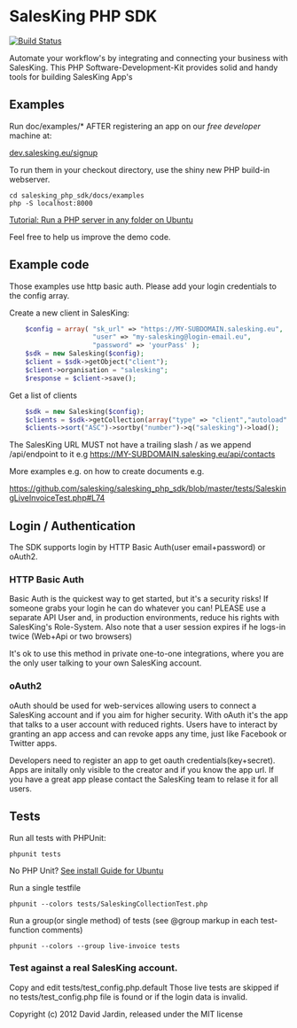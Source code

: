 # SalesKing PHP SDK
[![Build Status](https://secure.travis-ci.org/salesking/salesking_php_sdk.png)](http://travis-ci.org/salesking/salesking_php_sdk)

Automate your workflow's by integrating and connecting your business with SalesKing.
This PHP Software-Development-Kit provides solid and handy tools for building
SalesKing App's

## Examples

Run doc/examples/* AFTER registering an app on our *free developer* machine at: 

[dev.salesking.eu/signup](https://www.dev.salesking.eu/signup/dev-gh)

To run them in your checkout directory, use the shiny new PHP build-in webserver.

    cd salesking_php_sdk/docs/examples
    php -S localhost:8000

[Tutorial: Run a PHP server in any folder on Ubuntu](https://www.salesking.eu/blog/coding/run-php-webserver-in-any-directory-on-ubuntu/)

Feel free to help us improve the demo code.

## Example code

Those examples use http basic auth. Please add your login credentials to the config array.

Create a new client in SalesKing:
```php
    $config = array( "sk_url" => "https://MY-SUBDOMAIN.salesking.eu",
                     "user" => "my-salesking@login-email.eu",
                     "password" => 'yourPass' );
    $sdk = new Salesking($config);
    $client = $sdk->getObject("client");
    $client->organisation = "salesking";
    $response = $client->save();
```
Get a list of clients
```php
    $sdk = new Salesking($config);
    $clients = $sdk->getCollection(array("type" => "client","autoload" => true));
    $clients->sort("ASC")->sortby("number")->q("salesking")->load();
```

The SalesKing URL MUST not have a trailing slash / as we append /api/endpoint to it e.g https://MY-SUBDOMAIN.salesking.eu/api/contacts

More examples e.g. on how to create documents e.g.

https://github.com/salesking/salesking_php_sdk/blob/master/tests/SaleskingLiveInvoiceTest.php#L74


## Login / Authentication

The SDK supports login by HTTP Basic Auth(user email+password) or oAuth2.

### HTTP Basic Auth

Basic Auth is the quickest way to get started, but it's a security risks! If someone grabs your login he can do
whatever you can! PLEASE use a separate API User and, in production environments, reduce his rights with
SalesKing's Role-System. Also note that a user session expires if he logs-in twice (Web+Api or two browsers)

It's ok to use this method in private one-to-one integrations, where you are the only user talking to your own SalesKing
account.

### oAuth2

oAuth should be used for web-services allowing users to connect a SalesKing account and if you aim for higher
security. With oAuth it's the app that talks to a user account with reduced rights. Users have to interact by
granting an app access and can revoke apps any time, just like Facebook or Twitter apps.

Developers need to register an app to get oauth credentials(key+secret). Apps are initally only visible to the creator
and if you know the app url. If you have a great app please contact the SalesKing team to relase it for all users.

## Tests

Run all tests with PHPUnit:

    phpunit tests

No PHP Unit? [See install Guide for Ubuntu](https://www.salesking.eu/blog/coding/how-to-run-phpunit-tests-on-ubuntu/)

Run a single testfile

    phpunit --colors tests/SaleskingCollectionTest.php

Run a group(or single method) of tests (see @group markup in each test-function comments)

    phpunit --colors --group live-invoice tests


### Test against a real SalesKing account.

Copy and edit tests/test_config.php.default
Those live tests are skipped if no tests/test_config.php file is found or if the login data is invalid.


Copyright (c) 2012 David Jardin, released under the MIT license
